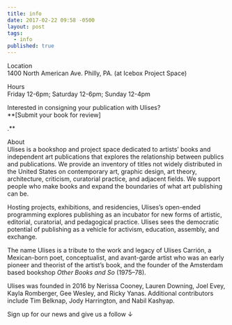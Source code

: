 ```yaml
---
title: info
date: 2017-02-22 09:58 -0500
layout: post
tags:
  - info
published: true
---
```

Location\
1400 North American Ave. Philly, PA. (at Icebox Project Space)

Hours\
Friday 12-6pm; Saturday 12-6pm; Sunday 12-4pm 

I﻿nterested in consigning your publication with Ulises? \
**[Submit your book for review]<div id="ff-compose"></div>
<script async defer src="https://formfacade.com/include/112249199778780145474/form/1FAIpQLSe1SAV81fyD0-95YBEViGFzc2j3Bo9deIDyjHSNJV4hPIYSVQ/classic.js?div=ff-compose"></script>.**

A﻿bout\
Ulises is a bookshop and project space dedicated to artists’ books and independent art publications that explores the relationship between publics and publications. We provide an inventory of titles not widely distributed in the United States on contemporary art, graphic design, art theory, architecture, criticism, curatorial practice, and adjacent fields. We support people who make books and expand the boundaries of what art publishing can be.

Hosting projects, exhibitions, and residencies, Ulises’s open-ended programming explores publishing as an incubator for new forms of artistic, editorial, curatorial, and pedagogical practice. Ulises sees the democratic potential of publishing as a vehicle for activism, education, assembly, and exchange. 

The name Ulises is a tribute to the work and legacy of Ulises Carrión, a Mexican-born poet, conceptualist, and avant-garde artist who was an early pioneer and theorist of the artist’s book, and the founder of the Amsterdam based bookshop *Other Books and So* (1975–78).

Ulises was founded in 2016 by Nerissa Cooney, Lauren Downing, Joel Evey, Kayla Romberger, Gee Wesley, and Ricky Yanas. Additional contributors include Tim Belknap, Jody Harrington, and Nabil Kashyap.

Sign up for our news and give us a follow ↓